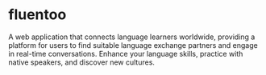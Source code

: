 # fluentoo
 A web application that connects language learners worldwide, providing a platform for users to find suitable language exchange partners and engage in real-time conversations. Enhance your language skills, practice with native speakers, and discover new cultures. 
